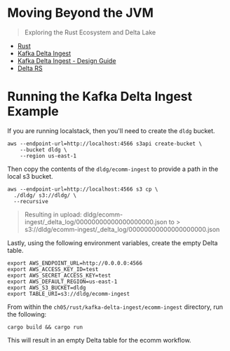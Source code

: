 # Moving Beyond the JVM
> Exploring the Rust Ecosystem and Delta Lake

* [Rust](https://www.rust-lang.org/)
* [Kafka Delta Ingest](https://github.com/delta-io/kafka-delta-ingest)
* [Kafka Delta Ingest - Design Guide](https://github.com/delta-io/kafka-delta-ingest/blob/main/doc/DESIGN.md)
* [Delta RS](https://github.com/delta-io/delta-rs)

# Running the Kafka Delta Ingest Example

If you are running localstack, then you'll need to create the `dldg` bucket.

~~~
aws --endpoint-url=http://localhost:4566 s3api create-bucket \
    --bucket dldg \
    --region us-east-1
~~~

Then copy the contents of the `dldg/ecomm-ingest` to provide a path in the local s3 bucket.

~~~
aws --endpoint-url=http://localhost:4566 s3 cp \
  ./dldg/ s3://dldg/ \
  --recursive
~~~

> Resulting in
> upload: dldg/ecomm-ingest/_delta_log/00000000000000000000.json to > s3://dldg/ecomm-ingest/_delta_log/00000000000000000000.json



Lastly, using the following environment variables, create the empty Delta table.
~~~
export AWS_ENDPOINT_URL=http://0.0.0.0:4566
export AWS_ACCESS_KEY_ID=test
export AWS_SECRET_ACCESS_KEY=test
export AWS_DEFAULT_REGION=us-east-1
export AWS_S3_BUCKET=dldg
export TABLE_URI=s3://dldg/ecomm-ingest
~~~

From within the `ch05/rust/kafka-delta-ingest/ecomm-ingest` directory, run the following:
~~~
cargo build && cargo run
~~~

This will result in an empty Delta table for the ecomm workflow.

